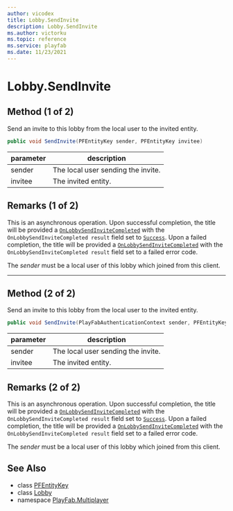 ```yaml
---
author: vicodex
title: Lobby.SendInvite
description: Lobby.SendInvite
ms.author: victorku
ms.topic: reference
ms.service: playfab
ms.date: 11/23/2021
---
```


# Lobby.SendInvite

## Method (1 of 2)

Send an invite to this lobby from the local user to the invited entity.

```csharp
public void SendInvite(PFEntityKey sender, PFEntityKey invitee)
```

| parameter | description |
| --- | --- |
| sender | The local user sending the invite. |
| invitee | The invited entity. |

## Remarks (1 of 2)

This is an asynchronous operation. Upon successful completion, the title will be provided a [`OnLobbySendInviteCompleted`](../PlayFabMultiplayer/OnLobbySendInviteCompleted.md) with the `OnLobbySendInviteCompleted result` field set to [`Success`](../LobbyError/Success.md). Upon a failed completion, the title will be provided a [`OnLobbySendInviteCompleted`](../PlayFabMultiplayer/OnLobbySendInviteCompleted.md) with the `OnLobbySendInviteCompleted result` field set to a failed error code.

The *sender* must be a local user of this lobby which joined from this client.

---

## Method (2 of 2)

Send an invite to this lobby from the local user to the invited entity.

```csharp
public void SendInvite(PlayFabAuthenticationContext sender, PFEntityKey invitee)
```

| parameter | description |
| --- | --- |
| sender | The local user sending the invite. |
| invitee | The invited entity. |

## Remarks (2 of 2)

This is an asynchronous operation. Upon successful completion, the title will be provided a [`OnLobbySendInviteCompleted`](../PlayFabMultiplayer/OnLobbySendInviteCompleted.md) with the `OnLobbySendInviteCompleted result` field set to [`Success`](../LobbyError/Success.md). Upon a failed completion, the title will be provided a [`OnLobbySendInviteCompleted`](../PlayFabMultiplayer/OnLobbySendInviteCompleted.md) with the `OnLobbySendInviteCompleted result` field set to a failed error code.

The *sender* must be a local user of this lobby which joined from this client.

## See Also

* class [PFEntityKey](../PFEntityKey.md)
* class [Lobby](../Lobby.md)
* namespace [PlayFab.Multiplayer](../../PlayFabMultiplayerSDK.md)

